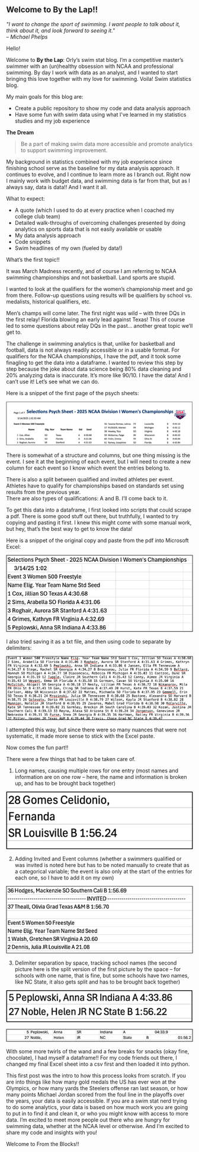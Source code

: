 ## Welcome to By the Lap!!

*"I want to change the sport of swimming. I want people to talk about it, think about it, and look forward to seeing it."  
– Michael Phelps*

Hello!

Welcome to **By the Lap**: Orly’s swim stat blog. 
I’m a competitive master’s swimmer with an (un)healthy obsession with NCAA and professional swimming. 
By day I work with data as an analyst, and I wanted to start bringing this love together with my love for swimming. 
Voila! Swim statistics blog.  

My main goals for this blog are:  
+ Create a public repository to show my code and data analysis approach
+ Have some fun with swim data using what I've learned in my statistics studies and my job experience

**The Dream** 
> Be a part of making swim data more accessible and promote analytics to support swimming improvement.

My background in statistics combined with my job experience since finishing school serve as the baseline for my data analysis approach. 
It continues to evolve, and I continue to learn more as I branch out. 
Right now I mainly work with budget data, and swimming data is far from that, but as I always say, data is data!! 
And I want it all.

What to expect:
+ A quote (which I used to do at every practice when I coached my college club team)
+ Detailed walk-throughs of overcoming challenges presented by doing analytics on sports data that is not easily available or usable
+ My data analysis approach
+ Code snippets
+ Swim headlines of my own (fueled by data!)

What’s the first topic!!

It was March Madness recently, and of course I am referring to NCAA swimming championships and not basketball. 
Land sports are stupid.

I wanted to look at the qualifiers for the women’s championship meet and go from there. 
Follow-up questions using results will be qualifiers by school vs. medalists, historical qualifiers, etc.

Men’s champs will come later. 
The first night was wild – with three DQs in the first relay! 
Florida blowing an early lead against Texas! 
This of course led to some questions about relay DQs in the past… another great topic we’ll get to.

The challenge in swimming analytics is that, unlike for basketball and football, data is not always readily accessible or in a usable format. 
For qualifiers for the NCAA championships, I have the pdf, and it took some finagling to get the data into a dataframe. 
I wanted to review this step by step because the joke about data science being 80% data cleaning and 20% analyzing data is inaccurate. 
It’s more like 90/10. I have the data! And I can’t use it! 
Let’s see what we can do.

Here is a snippet of the first page of the psych sheets:

![Pysch Sheets](/_posts/images/Picture1.png)

There is somewhat of a structure and columns, but one thing missing is the event. 
I see it at the beginning of each event, but I will need to create a new column for each event so I know which event the entries belong to.

There is also a split between qualified and invited athletes per event. 
Athletes have to qualify for championships based on standards set using results from the previous year.  
There are also types of qualifications: A and B. I’ll come back to it.

To get this data into a dataframe, I first looked into scripts that could scrape a pdf. 
There is some good stuff out there, but truthfully, I wanted to try copying and pasting it first. 
I knew this might come with some manual work, but hey, that’s the best way to get to know the data! 

Here is a snippet of the original copy and paste from the pdf into Microsoft Excel:

![Excel Paste](images/Picture2.png)

I also tried saving it as a txt file, and then using code to separate by delimiters:

![TXT File](images/Picture3.png)

I attempted this way, but since there were so many nuances that were not systematic, it made more sense to stick with the Excel paste.

Now comes the fun part!!

There were a few things that had to be taken care of.

1. Long names, causing multiple rows for one entry (most names and information are on one row – here, the name and information is broken up, and has to be brought back together)

![Long Names](images/Picture4.png)

2. Adding Invited and Event columns (whether a swimmers qualified or was invited is noted here but has to be noted manually to create that as a categorical variable; the event is also only at the start of the entries for each one, so I have to add it on my own)

![New Fields](images/Picture5.png)

3. Delimiter separation by space, tracking school names (the second picture here is the split version of the first picture by the space – for schools with one name, that is fine, but some schools have two names, like NC State, it also gets split and has to be brought back together)

![Original](images/Picture6.png)

![Delimiter Split](images/Picture7.png)

With some more twirls of the wand and a few breaks for snacks (okay fine, chocolate), I had myself a dataframe!! 
For my code friends out there, I changed my final Excel sheet into a csv first and then loaded it into python.

This first post was the intro to how this process looks from scratch. 
If you are into things like how many gold medals the US has ever won at the Olympics, or how many yards the Steelers offense ran last season, or how many points Michael Jordan scored from the foul line in the playoffs over the years, your data is easily accessible. 
If you are a swim stat nerd trying to do some analytics, your data is based on how much work you are going to put in to find it and clean it, or who you might know with access to more data. 
I’m excited to meet more people out there who are hungry for swimming data, whether at the NCAA level or otherwise. 
And I’m excited to share my code and insights with you! 

Welcome to From the Blocks!!


